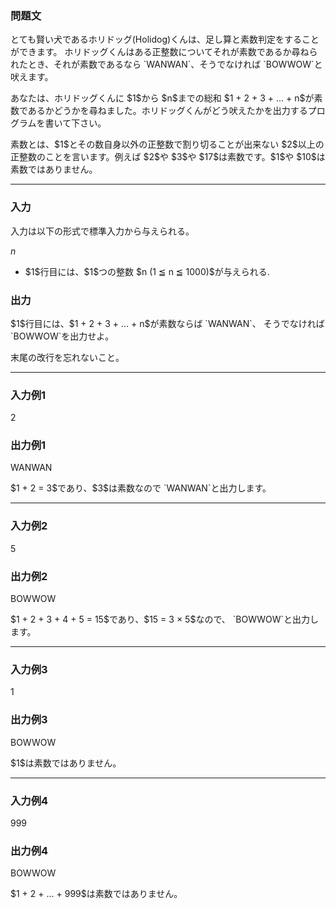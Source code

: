 
<div>

<div>

<div>

<section>

### **問題文**

<p>
とても賢い犬であるホリドッグ(Holidog)くんは、足し算と素数判定をすることができます。
ホリドッグくんはある正整数についてそれが素数であるか尋ねられたとき、それが素数であるなら `WANWAN`、そうでなければ `BOWWOW`と吠えます。
</p>

<p>
あなたは、ホリドッグくんに $1$から $n$までの総和 $1 + 2 + 3 + … + n$が素数であるかどうかを尋ねました。ホリドッグくんがどう吠えたかを出力するプログラムを書いて下さい。
</p>

<p>
素数とは、$1$とその数自身以外の正整数で割り切ることが出来ない $2$以上の正整数のことを言います。例えば $2$や $3$や $17$は素数です。$1$や $10$は素数ではありません。
</p>

</section>

</div>

---

<div>

<div>

<section>

### **入力**

<p>
入力は以下の形式で標準入力から与えられる。
</p>

<div>

$n$
</div>

<ul>

<li>
$1$行目には、$1$つの整数 $n (1 ≦ n ≦ 1000)$が与えられる.
</li>

</ul>

</section>

</div>

<div>

<section>

### **出力**

<p>
$1$行目には、$1 + 2 + 3 + … + n$が素数ならば `WANWAN`、 そうでなければ `BOWWOW`を出力せよ。
</p>

<p>
末尾の改行を忘れないこと。
</p>

</section>

</div>

</div>

---

<div>

<section>

### **入力例1**

<div>

2

</div>

</section>

</div>

<div>

<section>

### **出力例1**

<div>

WANWAN

</div>

<p>
$1 + 2 = 3$であり、$3$は素数なので `WANWAN`と出力します。
</p>

</section>

</div>

---

<div>

<section>

### **入力例2**

<div>

5

</div>

</section>

</div>

<div>

<section>

### **出力例2**

<div>

BOWWOW

</div>

<p>
$1 + 2 + 3 + 4 + 5 = 15$であり、$15 = 3 × 5$なので、 `BOWWOW`と出力します。
</p>

</section>

</div>

---

<div>

<section>

### **入力例3**

<div>

1

</div>

</section>

</div>

<div>

<section>

### **出力例3**

<div>

BOWWOW

</div>

<p>
$1$は素数ではありません。
</p>

</section>

</div>

---

<div>

<section>

### **入力例4**

<div>

999

</div>

</section>

</div>

<div>

<section>

### **出力例4**

<div>

BOWWOW

</div>

<p>
$1 + 2 + ... + 999$は素数ではありません。
</p>

</section>

</div>

</div>

</div>
